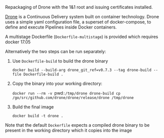 Repackaging of Drone with the 1&1 root and issuing certificates installed.

[Drone](https://github.com/drone/drone) is a Continuous Delivery system built on container technology. Drone uses a simple yaml configuration file, a superset of docker-compose, to define and execute Pipelines inside Docker containers.

A multistage Dockerfile (`Dockerfile-multistage`) is provided which requires docker 17.05

Alternatively the two steps can be run separately:

1. Use `Dockerfile-build` to build the drone binary

   `docker build --build-arg drone_git_ref=v0.7.3 --tag drone-build --file Dockerfile-build .`

2. Copy the binary into your working directory:

   `docker run --rm -v `pwd`:/tmp/drone drone-build cp /go/src/github.com/drone/drone/release/drone /tmp/drone`

3. Build the final image

   `docker build -t drone .` 


Note that the default `Dockerfile` expects a compiled drone binary to be present in the working directory which it copies into the image


